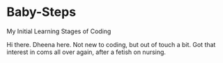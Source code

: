 # Baby-Steps
My Initial Learning Stages of Coding

Hi there. Dheena here. Not new to coding, but out of touch a bit. Got that interest in coms all over again, after a fetish on nursing.
